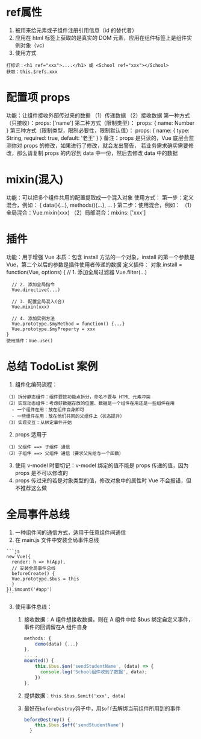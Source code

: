 # ref属性
  1. 被用来给元素或子组件注册引用信息（id 的替代者）
  2. 应用在 html 标签上获取的是真实的 DOM 元素，应用在组件标签上是组件实例对象（vc）
  3. 使用方式

    打标识：<h1 ref="xxx">....</h1> 或 <School ref="xxx"></School>
    获取：this.$refs.xxx

# 配置项 props
  功能：让组件接收外部传过来的数据
  （1）传递数据
      <Demo name="xxx"/>
  （2）接收数据
      第一种方式（只接收）：props: ['name']
      第二种方式（限制类型）：
        props: {
          name: Number
        }
      第三种方式（限制类型，限制必要性，限制默认值）：
        props: {
          name: {
            type: String,
            required: true,
            default: '老王'
          }
        }
  备注：props 是只读的，Vue 底层会监测你对 props 的修改，如果进行了修改，就会发出警告，
      若业务需求确实需要修改，那么请复制 props 的内容到 data 中一份，然后去修改 data 中的数据

# mixin(混入)
  功能：可以把多个组件共用的配置提取成一个混入对象
  使用方式：
    第一步：定义混合，例如：
    {
      data(){...},
      methods(){...},
      ...
    }
    第二步：使用混合，例如：
    （1）全局混合：Vue.mixin(xxx)
    （2）局部混合：mixins: ['xxx']

# 插件
  功能：用于增强 Vue
  本质：包含 install 方法的一个对象，install 的第一个参数是 Vue，第二个以后的参数是插件使用者传递的数据
  定义插件：
    对象.install = function(Vue, options) {
      // 1. 添加全局过滤器
      Vue.filter(...)

      // 2. 添加全局指令
      Vue.directive(...)
    
      // 3. 配置全局混入(合)
      Vue.mixin(xxx)
    
      // 4. 添加实例方法
      Vue.prototype.$myMethod = function() {...}
      Vue.prototype.$myProperty = xxx
    }
    使用插件：Vue.use()

# 总结 TodoList 案例
  1. 组件化编码流程：

    （1）拆分静态组件：组件要按功能点拆分，命名不要与 HTML 元素冲突
    （2）实现动态组件：考虑好数据存放的位置、数据是一个组件在用还是一些组件在用
      - 一个组件在用：放在组件自身即可
      - 一些组件在用：放在他们共同的父组件上（状态提升）
    （3）实现交互：从绑定事件开始
  2. props 适用于

    （1）父组件 ==> 子组件 通信
    （2）子组件 ==> 父组件 通信（要求父先给与一个函数）
  3. 使用 v-model 时要切记：v-model 绑定的值不能是 props 传递的值，因为 props 是不可以修改的
  4. props 传过来的若是对象类型的值，修改对象中的属性时 Vue 不会报错，但不推荐这么做

# 全局事件总线
  1. 一种组件间的通信方式，适用于任意组件间通信
  2. 在 main.js 文件中安装全局事件总线

	```js
	new Vue({
	  render: h => h(App),
	  // 安装全局事件总线
	  beforeCreate() {
	  Vue.prototype.$bus = this
	  }
	}).$mount('#app')
	```

	

3. 使用事件总线：

	1. 接收数据：A 组件想接收数据，则在 A 组件中给 $bus 绑定自定义事件，事件的回调留在A 组件自身

		```js
		methods: {
		    demo(data) {...}
		},
		... ,
		mounted() {
			this.$bus.$on('sendStudentName', (data) => {
		      console.log('School组件收到了数据', data);
		    })
		},
		```

	2. 提供数据：`this.$bus.$emit('xxx', data)`

	3. 最好在`beforeDestroy`钩子中，用`$off`去解绑当前组件所用到的事件

		```js
		beforeDestroy() {
		    this.$bus.$off('sendStudentName')
		  }
		```

		

